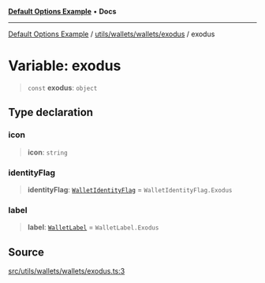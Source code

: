 [**Default Options Example**](../../../../../README.md) • **Docs**

***

[Default Options Example](../../../../../modules.md) / [utils/wallets/wallets/exodus](../README.md) / exodus

# Variable: exodus

> `const` **exodus**: `object`

## Type declaration

### icon

> **icon**: `string`

### identityFlag

> **identityFlag**: [`WalletIdentityFlag`](../../../types/enumerations/WalletIdentityFlag.md) = `WalletIdentityFlag.Exodus`

### label

> **label**: [`WalletLabel`](../../../types/enumerations/WalletLabel.md) = `WalletLabel.Exodus`

## Source

[src/utils/wallets/wallets/exodus.ts:3](https://github.com/bgd-labs/fe-shared/blob/022d31eeb7e61eeffe2ddf65992458f822122ffc/src/utils/wallets/wallets/exodus.ts#L3)
